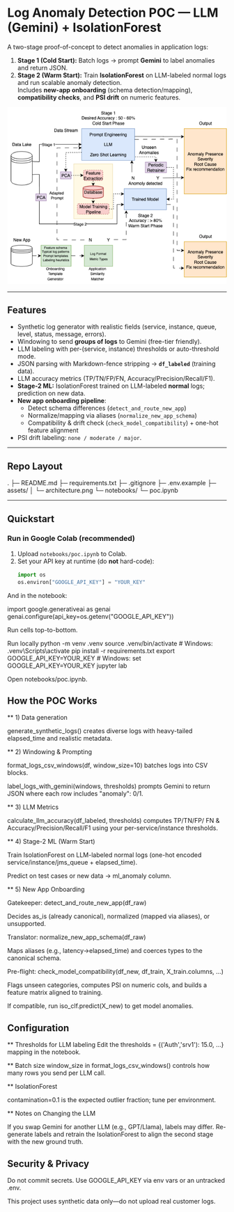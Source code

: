 # Log Anomaly Detection POC — LLM (Gemini) + IsolationForest

A two-stage proof-of-concept to detect anomalies in application logs:

1) **Stage 1 (Cold Start):** Batch logs → prompt **Gemini** to label anomalies and return JSON.  
2) **Stage 2 (Warm Start):** Train **IsolationForest** on LLM-labeled normal logs and run scalable anomaly detection.  
Includes **new-app onboarding** (schema detection/mapping), **compatibility checks**, and **PSI drift** on numeric features.

<p align="center">
  <img src="assets/Architecture.png" alt="Architecture" width="760">
</p>

---

## Features

- Synthetic log generator with realistic fields (service, instance, queue, level, status, message, errors).
- Windowing to send **groups of logs** to Gemini (free-tier friendly).
- LLM labeling with per-(service, instance) thresholds or auto-threshold mode.
- JSON parsing with Markdown-fence stripping → **`df_labeled`** (training data).
- LLM accuracy metrics (TP/TN/FP/FN, Accuracy/Precision/Recall/F1).
- **Stage-2 ML:** IsolationForest trained on LLM-labeled **normal** logs; prediction on new data.
- **New app onboarding pipeline**:
  - Detect schema differences (`detect_and_route_new_app`)
  - Normalize/mapping via aliases (`normalize_new_app_schema`)
  - Compatibility & drift check (`check_model_compatibility`) + one-hot feature alignment
- PSI drift labeling: `none / moderate / major`.

---

## Repo Layout
.
├─ README.md
├─ requirements.txt
├─ .gitignore
├─ .env.example
├─ assets/
│ └─ architecture.png 
└─ notebooks/
└─ poc.ipynb 


---

## Quickstart

### Run in Google Colab (recommended)
1. Upload `notebooks/poc.ipynb` to Colab.
2. Set your API key at runtime (do **not** hard-code):
   ```python
   import os
   os.environ["GOOGLE_API_KEY"] = "YOUR_KEY"

And in the notebook:

import google.generativeai as genai
genai.configure(api_key=os.getenv("GOOGLE_API_KEY"))


Run cells top-to-bottom.

Run locally
python -m venv .venv
source .venv/bin/activate              # Windows: .venv\Scripts\activate
pip install -r requirements.txt
export GOOGLE_API_KEY=YOUR_KEY         # Windows: set GOOGLE_API_KEY=YOUR_KEY
jupyter lab


Open notebooks/poc.ipynb.

## How the POC Works
** 1) Data generation

generate_synthetic_logs() creates diverse logs with heavy-tailed elapsed_time and realistic metadata.

** 2) Windowing & Prompting

format_logs_csv_windows(df, window_size=10) batches logs into CSV blocks.

label_logs_with_gemini(windows, thresholds) prompts Gemini to return JSON where each row includes "anomaly": 0/1.

** 3) LLM Metrics

calculate_llm_accuracy(df_labeled, thresholds) computes TP/TN/FP/ FN & Accuracy/Precision/Recall/F1 using your per-service/instance thresholds.

** 4) Stage-2 ML (Warm Start)

Train IsolationForest on LLM-labeled normal logs (one-hot encoded service/instance/jms_queue + elapsed_time).

Predict on test cases or new data → ml_anomaly column.

** 5) New App Onboarding

Gatekeeper: detect_and_route_new_app(df_raw)

Decides as_is (already canonical), normalized (mapped via aliases), or unsupported.

Translator: normalize_new_app_schema(df_raw)

Maps aliases (e.g., latency→elapsed_time) and coerces types to the canonical schema.

Pre-flight: check_model_compatibility(df_new, df_train, X_train.columns, ...)

Flags unseen categories, computes PSI on numeric cols, and builds a feature matrix aligned to training.

If compatible, run iso_clf.predict(X_new) to get model anomalies.

## Configuration

** Thresholds for LLM labeling
Edit the thresholds = {('Auth','srv1'): 15.0, ...} mapping in the notebook.

** Batch size
window_size in format_logs_csv_windows() controls how many rows you send per LLM call.

** IsolationForest

contamination=0.1 is the expected outlier fraction; tune per environment.

** Notes on Changing the LLM

If you swap Gemini for another LLM (e.g., GPT/Llama), labels may differ. Re-generate labels and retrain the IsolationForest to align the second stage with the new ground truth.

## Security & Privacy

Do not commit secrets. Use GOOGLE_API_KEY via env vars or an untracked .env.

This project uses synthetic data only—do not upload real customer logs.


